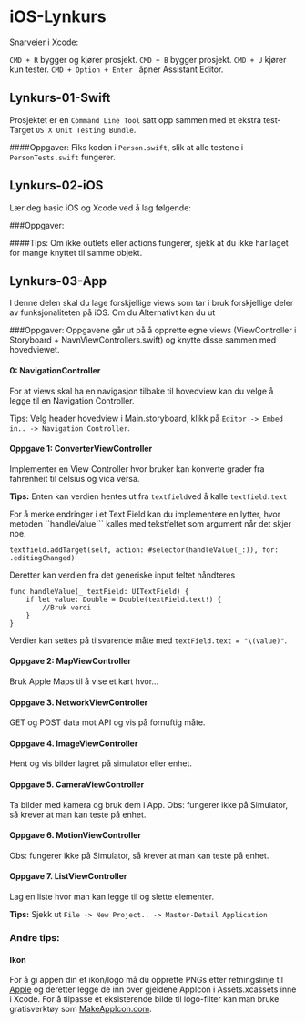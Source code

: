 # iOS-Lynkurs


Snarveier i Xcode:

```CMD + R``` bygger og kjører prosjekt.
```CMD + B``` bygger prosjekt.
```CMD + U``` kjører kun tester.
```CMD + Option + Enter ``` åpner Assistant Editor.

## Lynkurs-01-Swift
Prosjektet er en ```Command Line Tool``` satt opp sammen med et ekstra test-Target ```OS X Unit Testing Bundle```.

####Oppgaver: 
Fiks koden i ```Person.swift```, slik at alle testene i ```PersonTests.swift``` fungerer. 

## Lynkurs-02-iOS
Lær deg basic iOS og Xcode ved å lag følgende: 

###Oppgaver:

####Tips:
Om ikke outlets eller actions fungerer, sjekk at du ikke har laget for mange knyttet til samme objekt.

## Lynkurs-03-App
I denne delen skal du lage forskjellige views som tar i bruk forskjellige deler av funksjonaliteten på iOS. Om du Alternativt kan du ut

###Oppgaver:
Oppgavene går ut på å opprette egne views (ViewController i Storyboard + NavnViewControllers.swift) og knytte disse sammen med hovedviewet.

#### 0: NavigationController
For at views skal ha en navigasjon tilbake til hovedview kan du velge å legge til en Navigation Controller.

Tips: Velg header hovedview i Main.storyboard, klikk på ```Editor -> Embed in.. -> Navigation Controller```.

#### Oppgave 1: ConverterViewController
Implementer en View Controller hvor bruker kan konverte grader fra fahrenheit til celsius og vica versa.

**Tips:**
Enten kan verdien hentes ut fra ```textfield```ved å kalle ```textfield.text```

For å merke endringer i et Text Field kan du implementere en lytter, hvor metoden ``handleValue``` kalles med tekstfeltet som argument når det skjer noe.
```
textfield.addTarget(self, action: #selector(handleValue(_:)), for: .editingChanged)
```

Deretter kan verdien fra det generiske input feltet håndteres 
```
func handleValue(_ textField: UITextField) {
    if let value: Double = Double(textField.text!) {
        //Bruk verdi
    }
}
```

Verdier kan settes på tilsvarende måte med ```textField.text = "\(value)"```.


#### Oppgave 2: MapViewController
Bruk Apple Maps til å vise et kart hvor... 

#### Oppgave 3. NetworkViewController
GET og POST data mot API og vis på fornuftig måte.

#### Oppgave 4. ImageViewController
Hent og vis bilder lagret på simulator eller enhet.

#### Oppgave 5. CameraViewController
Ta bilder med kamera og bruk dem i App.
Obs: fungerer ikke på Simulator, så krever at man kan teste på enhet.

#### Oppgave 6. MotionViewController
Obs: fungerer ikke på Simulator, så krever at man kan teste på enhet.

#### Oppgave 7. ListViewController
Lag en liste hvor man kan legge til og slette elementer.

**Tips:**
Sjekk ut ```File -> New Project.. -> Master-Detail Application``` 

### Andre tips:

#### Ikon
For å gi appen din et ikon/logo må du opprette PNGs etter retningslinje til [Apple](human-interface-guidelines/graphics/app-icon) og deretter legge de inn over gjeldene AppIcon i Assets.xcassets inne i Xcode. For å tilpasse et eksisterende bilde til logo-filter kan man bruke gratisverktøy som [MakeAppIcon.com](https://makeappicon.com).
